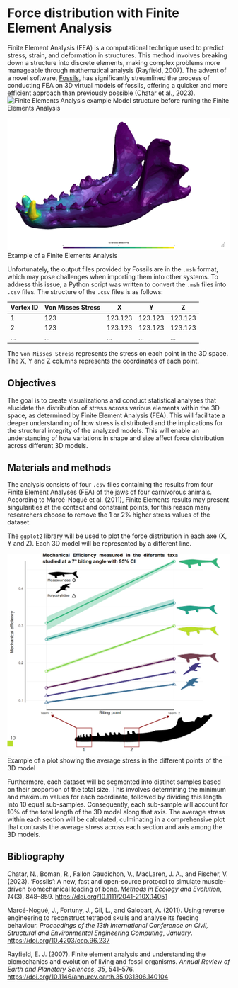 # Force distribution with Finite Element Analysis

Finite Element Analysis (FEA) is a computational technique used to
predict stress, strain, and deformation in structures. This method
involves breaking down a structure into discrete elements, making
complex problems more manageable through mathematical analysis
(Rayfield, 2007). The advent of a novel software,
[Fossils](https://gitlab.uliege.be/rboman/fossils), has significantly
streamlined the process of conducting FEA on 3D virtual models of
fossils, offering a quicker and more efficient approach than previously
possible (Chatar et al., 2023). ![Finite Elements Analysis
example](./bilder/model.png) Model structure before runing the Finite
Elements Analysis

![Finite Elements Analysis example](./bilder/mesh.png) Example of a
Finite Elements Analysis

Unfortunately, the output files provided by Fossils are in the `.msh`
format, which may pose challenges when importing them into other
systems. To address this issue, a Python script was written to convert
the `.msh` files into `.csv` files. The structure of the `.csv` files is
as follows:

<table>
<thead>
<tr class="header">
<th>Vertex ID</th>
<th>Von Misses Stress</th>
<th>X</th>
<th>Y</th>
<th>Z</th>
</tr>
</thead>
<tbody>
<tr class="odd">
<td>1</td>
<td>123</td>
<td>123.123</td>
<td>123.123</td>
<td>123.123</td>
</tr>
<tr class="even">
<td>2</td>
<td>123</td>
<td>123.123</td>
<td>123.123</td>
<td>123.123</td>
</tr>
<tr class="odd">
<td>…</td>
<td>…</td>
<td>…</td>
<td>…</td>
<td>…</td>
</tr>
</tbody>
</table>

The `Von Misses Stress` represents the stress on each point in the 3D
space. The X, Y and Z columns represents the coordinates of each point.

## Objectives

The goal is to create visualizations and conduct statistical analyses
that elucidate the distribution of stress across various elements within
the 3D space, as determined by Finite Element Analysis (FEA). This will
facilitate a deeper understanding of how stress is distributed and the
implications for the structural integrity of the analyzed models. This
will enable an understanding of how variations in shape and size affect
force distribution across different 3D models.

## Materials and methods

The analysis consists of four `.csv` files containing the results from
four Finite Element Analyses (FEA) of the jaws of four carnivorous
animals. According to Marcé-Nogué et al. (2011), Finite Elements results
may present singularities at the contact and constraint points, for this
reason many researchers choose to remove the 1 or 2% higher stress
values of the dataset.

The `ggplot2` library will be used to plot the force distribution in
each axe (X, Y and Z). Each 3D model will be represented by a different
line.

![Plot example](./bilder/plot.png) Example of a plot showing the average
stress in the different points of the 3D model

Furthermore, each dataset will be segmented into distinct samples based
on their proportion of the total size. This involves determining the
minimum and maximum values for each coordinate, followed by dividing
this length into 10 equal sub-samples. Consequently, each sub-sample
will account for 10% of the total length of the 3D model along that
axis. The average stress within each section will be calculated,
culminating in a comprehensive plot that contrasts the average stress
across each section and axis among the 3D models.

## Bibliography

Chatar, N., Boman, R., Fallon Gaudichon, V., MacLaren, J. A., and
Fischer, V. (2023). <span class="nocase">‘Fossils’: A new, fast and
open-source protocol to simulate muscle-driven biomechanical loading of
bone</span>. *Methods in Ecology and Evolution*, *14*(3), 848–859.
<https://doi.org/10.1111/2041-210X.14051>

Marcé-Nogué, J., Fortuny, J., Gil, L., and Galobart, A. (2011). <span
class="nocase">Using reverse engineering to reconstruct tetrapod skulls
and analyse its feeding behaviour</span>. *Proceedings of the 13th
International Conference on Civil, Structural and Environmental
Engineering Computing*, *January*. <https://doi.org/10.4203/ccp.96.237>

Rayfield, E. J. (2007). <span class="nocase">Finite element analysis and
understanding the biomechanics and evolution of living and fossil
organisms</span>. *Annual Review of Earth and Planetary Sciences*, *35*,
541–576. <https://doi.org/10.1146/annurev.earth.35.031306.140104>
